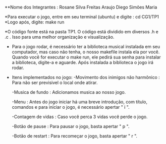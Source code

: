 **Nome dos Integrantes :
	Rosane Silva Freitas Araujo
	Diego Simões Maria


*Para executar o jogo, entre em seu terminal (ubuntu) e digite : cd CG1/TP1
*Logo após, digite: make run


*O código fonte está na pasta TP1. O código está dividido em diversos
.h e .c . Isso para uma melhor organização e visualização.


* Para o jogo rodar, é necessário ter a biblioteca musical instalada em
seu computador, mas caso não tenha, o nosso makefile instala ela por você.
Quando você for executar o make run, ele pedirá sua senha para instalar a
biblioteca, digite-a e aguarde. Após instalada a biblioteca o jogo irá rodar.


* Itens implementados no jogo:
	-Movimento dos inimigos não harmônico : Para não ser previsivel o local 
						onde atirar. 
	
	-Musica de fundo : Adicionamos musica ao nosso jogo.

	-Menu : Antes do jogo iniciar há uma breve introdução, com título, comandos
		e para iniciar o jogo, é necessário apertar " i ".

	-Contagem de vidas : Caso você perca 3 vidas você perde o jogo.

	-Botão de pause : Para pausar o jogo, basta apertar " p ".

	-Botão de restart : Para recomeçar o jogo, basta apertar " r ".
